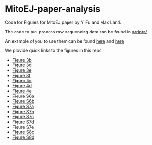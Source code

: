 # MitoEJ-paper-analysis
Code for Figures for MitoEJ paper by Yi Fu and Max Land.

The code to pre-process raw sequencing data can be found in [scripts/](scripts/)

An example of you to use them can be found [here](notebooks/GlucoseGalactoseExp/GlucoseGalactoseExp_process_mito_fragments.ipynb) and [here](notebooks/8HetClonesHashtagMix/8HetClonesHashtagMix_process_mito_fragments.ipynb)

We provide quick links to the figures in this repo:
- [Figure 3b](notebooks/GlucoseGalactoseExp/GlucoseGalactoseExp_processing_to_adata.ipynb)
- [Figure 3d](notebooks/GlucoseGalactoseExp/GlucoseGalactoseExp_processing_to_adata.ipynb)
- [Figure 3e](notebooks/GlucoseGalactoseExp/GlucoseGalactoseExp_processing_to_adata.ipynb)
- [Figure 3f](notebooks/GlucoseGalactoseExp/GlucoseGalactoseExp_analysis.ipynb)
- [Figure 4c](notebooks/GlucoseGalactoseExp/GlucoseGalactoseExp_analysis.ipynb)
- [Figure 4d](notebooks/GlucoseGalactoseExp/GlucoseGalactoseExp_analysis.ipynb)
- [Figure 4e](notebooks/GlucoseGalactoseExp/GlucoseGalactoseExp_analysis.ipynb)
- [Figure S6a](notebooks/8HetClonesHashtagMix/8HetClonesHashtagMix_analysis.ipynb)
- [Figure S6b](notebooks/8HetClonesHashtagMix/8HetClonesHashtagMix_analysis.ipynb)
- [Figure S7a](notebooks/GlucoseGalactoseExp/GlucoseGalactoseExp_processing_to_adata.ipynb)
- [Figure S7b](notebooks/GlucoseGalactoseExp/GlucoseGalactoseExp_processing_to_adata.ipynb)
- [Figure S7c](notebooks/GlucoseGalactoseExp/GlucoseGalactoseExp_processing_to_adata.ipynb)
- [Figure S7d](notebooks/GlucoseGalactoseExp/GlucoseGalactoseExp_analysis.ipynb)
- [Figure S7e](notebooks/GlucoseGalactoseExp/GlucoseGalactoseExp_analysis.ipynb)
- [Figure S8c](notebooks/GlucoseGalactoseExp/GlucoseGalactoseExp_analysis.ipynb)
- [Figure S8d](notebooks/GlucoseGalactoseExp/GlucoseGalactoseExp_analysis.ipynb)
